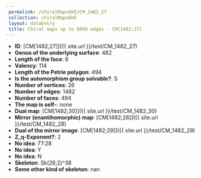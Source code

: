 ```yaml
--- 
 permalink: /chiralMaps6kE/CM_1482_27 
 collection: chiralMaps6kE
 layout: dataEntry
 title: Chiral maps up to 6000 edges - CM[1482;27]
---
```


- **ID**: [CM[1482;27]]({{ site.url }}/test/CM_1482_27)
- **Genus of the underlying surface**: 482
- **Length of the face**: 6
- **Valency**: 114
- **Length of the Petrie polygon**: 494
- **Is the automorphism group solvable?**: S
- **Number of vertices**: 26
- **Number of edges**: 1482
- **Number of faces**: 494
- **The map is self-**: none
- **Dual map**: [CM[1482;30]]({{ site.url }}/test/CM_1482_30)
- **Mirror (enantihomorphic) map**: [CM[1482;28]]({{ site.url }}/test/CM_1482_28)
- **Dual of the mirror image**: [CM[1482;29]]({{ site.url }}/test/CM_1482_29)
- **Z_q-Exponent?**: 2
- **No idea**:  77:28
- **No idea**: Y
- **No idea**: N
- **Skeleton**: Sk(26;2)^38
- **Some other kind of skeleton**: nan
